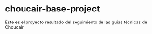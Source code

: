 # choucair-base-project
Este es el proyecto resultado del seguimiento de las guías técnicas de Choucair
